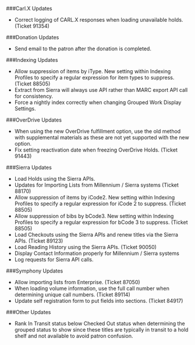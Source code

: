 ###Carl.X Updates
- Correct logging of CARL.X responses when loading unavailable holds. (Ticket 91354)

###Donation Updates
- Send email to the patron after the donation is completed.  

###Indexing Updates
- Allow suppression of items by iType. New setting within Indexing Profiles to specify a regular expression for item types to suppress. (Ticket 88505)
- Extract from Sierra will always use API rather than MARC export API call for consistency. 
- Force a nightly index correctly when changing Grouped Work Display Settings.   

###OverDrive Updates
- When using the new OverDrive fulfillment option, use the old method with supplemental materials as these are not yet supported with the new option.  
- Fix setting reactivation date when freezing OverDrive Holds. (Ticket 91443) 

###Sierra Updates
- Load Holds using the Sierra APIs.
- Updates for Importing Lists from Millennium / Sierra systems (Ticket 88170)
- Allow suppression of items by iCode2. New setting within Indexing Profiles to specify a regular expression for iCode 2 to suppress. (Ticket 88505) 
- Allow suppression of bibs by bCode3. New setting within Indexing Profiles to specify a regular expression for bCode 3 to suppress. (Ticket 88505)
- Load Checkouts using the Sierra APIs and renew titles via the Sierra APIs. (Ticket 89123) 
- Load Reading History using the Sierra APIs. (Ticket 90050)
- Display Contact Information properly for Millennium / Sierra systems
- Log requests for Sierra API calls. 

###Symphony Updates
- Allow importing lists from Enterprise. (Ticket 87050)
- When loading volume information, use the full call number when determining unique call numbers. (Ticket 89114) 
- Update self registration form to put fields into sections. (Ticket 84917)

###Other Updates
- Rank In Transit status below Checked Out status when determining the grouped status to show since these titles are typically in transit to a hold shelf and not available to avoid patron confusion.  

